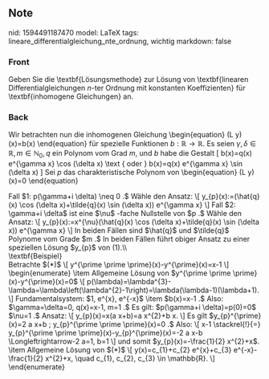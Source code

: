 ## Note
nid: 1594491187470
model: LaTeX
tags: lineare_differentialgleichung_nte_ordnung, wichtig
markdown: false

### Front
Geben Sie die \textbf{Lösungsmethode} zur Lösung von \textbf{linearen Differentialgleichungen $n$-ter Ordnung mit konstanten Koeffizienten} für \textbf{inhomogene Gleichungen} an.

### Back
Wir betrachten nun die inhomogenen Gleichung \begin{equation} (L
y)(x)=b(x) \end{equation} für spezielle Funktionen $b: \mathbb{R}
\rightarrow \mathbb{R}$. Es seien $\gamma, \delta \in \mathbb{R}, m
\in \mathbb{N}_{0}, q$ ein Polynom vom Grad $m,$ und $b$ habe die
Gestalt \[ b(x)=q(x) e^{\gamma x} \cos (\delta x) \text { oder }
b(x)=q(x) e^{\gamma x} \sin (\delta x) \] Sei $p$ das
charakteristische Polynom von \begin{equation} (L y)(x)=0
\end{equation}
<div>
  Fall $1: p(\gamma+i \delta) \neq 0 .$ Wähle den Ansatz: \[
  y_{p}(x):=(\hat{q}(x) \cos (\delta x)+\tilde{q}(x) \sin (\delta
  x)) e^{\gamma x} \] Fall $2: \gamma+i \delta$ ist eine $\nu$
  -fache Nullstelle von $p .$ Wähle den Ansatz: \[
  y_{p}(x):=x^{\nu}(\hat{q}(x) \cos (\delta x)+\tilde{q}(x) \sin
  (\delta x)) e^{\gamma x} \] In beiden Fällen sind $\hat{q}$ und
  $\tilde{q}$ Polynome vom Grade $m .$ In beiden Fällen führt
  obiger Ansatz zu einer speziellen Lösung $y_{p}$ von (1).\\
</div>
<div>
  \textbf{Beispiel}
</div>
<div>
  Betrachte $(*)$ \[ y^{\prime \prime \prime}(x)-y^{\prime}(x)=x-1
  \]
</div>
<div>
  \begin{enumerate} \item Allgemeine Lösung von $y^{\prime \prime
  \prime}(x)-y^{\prime}(x)=0$ \[
  p(\lambda)=\lambda^{3}-\lambda=\lambda\left(\lambda^{2}-1\right)=\lambda(\lambda-1)(\lambda+1).
  \] Fundamentalsystem: $1, e^{x}, e^{-x}$ \item $b(x)=x-1 .$ Also:
  $\gamma=\delta=0, q(x)=x-1, m=1 .$ Es gilt: $p(\gamma+i
  \delta)=p(0)=0$ $\nu=1 .$ Ansatz: \[ y_{p}(x)=x(a x+b)=a x^{2}+b
  x. \] Es gilt $y_{p}^{\prime}(x)=2 a x+b ; y_{p}^{\prime \prime
  \prime}(x)=0 .$ Also: \[ x-1 \stackrel{!}{=} y_{p}^{\prime \prime
  \prime}(x)-y_{p}^{\prime}(x)=-2 a x-b \Longleftrightarrow-2 a=1,
  b=1 \] und somit $y_{p}(x)=-\frac{1}{2} x^{2}+x$. \item
  Allgemeine Lösung von $(*)$ \[ y(x)=c_{1}+c_{2} e^{x}+c_{3}
  e^{-x}-\frac{1}{2} x^{2}+x, \quad c_{1}, c_{2}, c_{3} \in
  \mathbb{R}. \]
</div>
<div>
  \end{enumerate}
</div>
